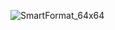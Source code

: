 ![SmartFormat_64x64](https://user-images.githubusercontent.com/8418700/166166801-0676ffd8-db67-4dd9-b27b-2cbbbf0116bd.png)
